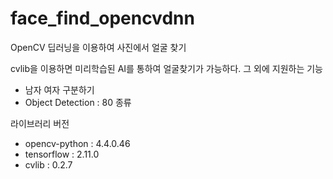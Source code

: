 # face_find_opencvdnn
OpenCV 딥러닝을 이용하여 사진에서 얼굴 찾기 

cvlib을 이용하면 미리학습된 AI를 통하여 얼굴찾기가 가능하다. 
그 외에 지원하는 기능
  - 남자 여자 구분하기
  - Object Detection : 80 종류

라이브러리 버전
  - opencv-python : 4.4.0.46
  - tensorflow : 2.11.0
  - cvlib : 0.2.7
